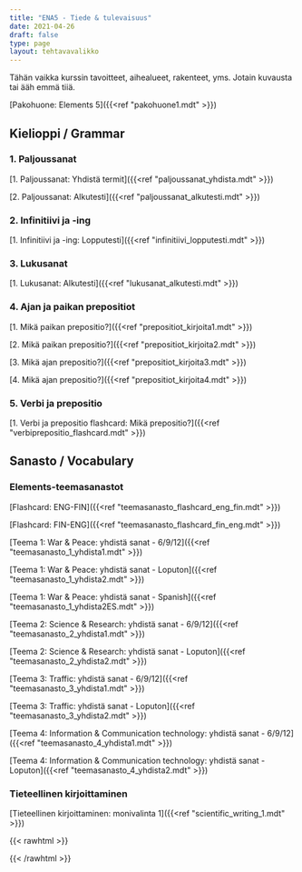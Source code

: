 ```yaml
---
title: "ENA5 - Tiede & tulevaisuus"
date: 2021-04-26
draft: false
type: page
layout: tehtavavalikko
---
```

Tähän vaikka kurssin tavoitteet, aihealueet, rakenteet, yms. Jotain kuvausta tai ääh emmä tiiä.

[Pakohuone: Elements 5]({{<ref "pakohuone1.mdt" >}})

## Kielioppi / Grammar
### 1. Paljoussanat

[1. Paljoussanat: Yhdistä termit]({{<ref "paljoussanat_yhdista.mdt" >}})

[2. Paljoussanat: Alkutesti]({{<ref "paljoussanat_alkutesti.mdt" >}})

### 2. Infinitiivi ja -ing

[1. Infinitiivi ja -ing: Lopputesti]({{<ref "infinitiivi_lopputesti.mdt" >}})

### 3. Lukusanat

[1. Lukusanat: Alkutesti]({{<ref "lukusanat_alkutesti.mdt" >}})

### 4. Ajan ja paikan prepositiot

[1. Mikä paikan prepositio?]({{<ref "prepositiot_kirjoita1.mdt" >}})

[2. Mikä paikan prepositio?]({{<ref "prepositiot_kirjoita2.mdt" >}})

[3. Mikä ajan prepositio?]({{<ref "prepositiot_kirjoita3.mdt" >}})

[4. Mikä ajan prepositio?]({{<ref "prepositiot_kirjoita4.mdt" >}})

### 5. Verbi ja prepositio

[1. Verbi ja prepositio flashcard: Mikä prepositio?]({{<ref "verbiprepositio_flashcard.mdt" >}})

## Sanasto / Vocabulary
### Elements-teemasanastot

[Flashcard: ENG-FIN]({{<ref "teemasanasto_flashcard_eng_fin.mdt" >}})

[Flashcard: FIN-ENG]({{<ref "teemasanasto_flashcard_fin_eng.mdt" >}})

[Teema 1: War & Peace: yhdistä sanat - 6/9/12]({{<ref "teemasanasto_1_yhdista1.mdt" >}})

[Teema 1: War & Peace: yhdistä sanat - Loputon]({{<ref "teemasanasto_1_yhdista2.mdt" >}})

[Teema 1: War & Peace: yhdistä sanat - Spanish]({{<ref "teemasanasto_1_yhdista2ES.mdt" >}})

[Teema 2: Science & Research: yhdistä sanat - 6/9/12]({{<ref "teemasanasto_2_yhdista1.mdt" >}})

[Teema 2: Science & Research: yhdistä sanat - Loputon]({{<ref "teemasanasto_2_yhdista2.mdt" >}})

[Teema 3: Traffic: yhdistä sanat - 6/9/12]({{<ref "teemasanasto_3_yhdista1.mdt" >}})

[Teema 3: Traffic: yhdistä sanat - Loputon]({{<ref "teemasanasto_3_yhdista2.mdt" >}})

[Teema 4: Information & Communication technology: yhdistä sanat - 6/9/12]({{<ref "teemasanasto_4_yhdista1.mdt" >}})

[Teema 4: Information & Communication technology: yhdistä sanat - Loputon]({{<ref "teemasanasto_4_yhdista2.mdt" >}})

### Tieteellinen kirjoittaminen

[Tieteellinen kirjoittaminen: monivalinta 1]({{<ref "scientific_writing_1.mdt" >}})

{{< rawhtml >}}
<style>
#hello{
    background: url(/img/kansikuvat/kurssivalikot/ena5.jpg)
}

#hello h {
    font-size: 2.5em!important;
}
</style>
{{< /rawhtml >}}
